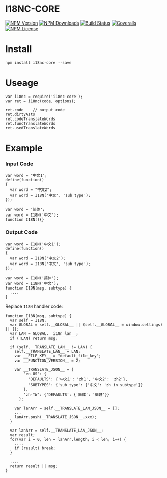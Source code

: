 I18NC-CORE
==================


[![NPM Version][npm-image]][npm-url]
[![NPM Downloads][downloads-image]][npm-url]
[![Build Status][travis-image]][travis-url]
[![Coveralls][coveralls-image]][coveralls-url]
[![NPM License][license-image]][npm-url]

# Install
```
npm install i18nc-core --save
```

# Useage

```
var i18nc = require('i18nc-core');
var ret = i18nc(code, options);

ret.code    // output code
ret.dirtyAsts
ret.codeTranslateWords
ret.funcTranslateWords
ret.usedTranslateWords
```


# Example

### Input Code

```
var word = "中文1";
define(function()
{
  var word = "中文2";
  var word = I18N('中文', 'sub type');
});

var word = '简体';
var word = I18N('中文');
function I18N(){}
```

### Output Code

```
var word = I18N('中文1');
define(function()
{
  var word = I18N('中文2');
  var word = I18N('中文', 'sub type');
});

var word = I18N('简体');
var word = I18N('中文');
function I18N(msg, subtype) {
  ....
}
```

Replace `I18N` handler code:

```
function I18N(msg, subtype) {
  var self = I18N;
  var GLOBAL = self.__GLOBAL__ || (self.__GLOBAL__ = window.settings) || {};
  var LAN = GLOBAL.__i18n_lan__;
  if (!LAN) return msg;

  if (self.__TRANSLATE_LAN__ != LAN) {
    self.__TRANSLATE_LAN__ = LAN;
    var __FILE_KEY__ = "default_file_key";
    var __FUNCTION_VERSION__ = 2;

    var __TRANSLATE_JSON__ = {
        'en-US': {
          'DEFAULTS': {'中文1': 'zh1', '中文2': 'zh2'},
          'SUBTYPES': {'sub type': {'中文': 'zh in subtype'}}
        },
        'zh-TW': {'DEFAULTS': {'简体': '簡體'}}
      };

    var lanArr = self.__TRANSLATE_LAN_JSON__ = [];
    ...
    lanArr.push(__TRANSLATE_JSON__.xxx);
  }

  var lanArr = self.__TRANSLATE_LAN_JSON__;
  var result;
  for(var i = 0, len = lanArr.length; i < len; i++) {
    ....
    if (result) break;
  }

  ....
  return result || msg;
}
```


[npm-image]: http://img.shields.io/npm/v/i18nc-core.svg
[downloads-image]: http://img.shields.io/npm/dm/i18nc-core.svg
[npm-url]: https://www.npmjs.org/package/i18nc-core
[travis-image]: http://img.shields.io/travis/Bacra/node-i18nc-core/master.svg?label=linux
[travis-url]: https://travis-ci.org/Bacra/node-i18nc-core
[appveyor-image]: https://img.shields.io/appveyor/ci/Bacra/node-i18nc-core/master.svg?label=windows
[appveyor-url]: https://ci.appveyor.com/project/Bacra/node-i18nc-core
[coveralls-image]: https://img.shields.io/coveralls/Bacra/node-i18nc-core.svg
[coveralls-url]: https://coveralls.io/github/Bacra/node-i18nc-core
[license-image]: http://img.shields.io/npm/l/i18nc-core.svg
